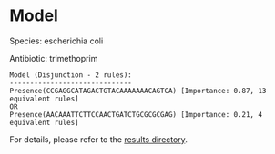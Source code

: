 
# Model

Species: escherichia coli

Antibiotic: trimethoprim

```
Model (Disjunction - 2 rules):
------------------------------
Presence(CCGAGGCATAGACTGTACAAAAAAACAGTCA) [Importance: 0.87, 13 equivalent rules]
OR
Presence(AACAAATTCTTCCAACTGATCTGCGCGCGAG) [Importance: 0.21, 4 equivalent rules]

```

For details, please refer to the [results directory](../../../../../results/scm_b/escherichia+coli/trimethoprim/repeat_2/).

